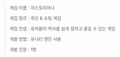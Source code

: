 >게임 이름 : 히스토리아나
>
>게임 장르 : 퀴즈 & 슈팅 게임
>
>게임 컨셉 : 유저들이 역사를 쉽게 접하고 즐길 수 있는 게임
>
>개발 방법 : 유니티 엔진 사용
>
>개발 인원 : 1명
